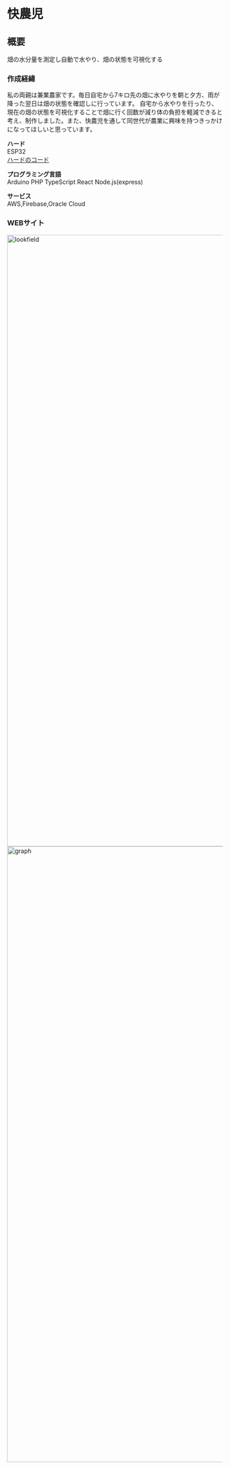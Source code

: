 # 快農児

## 概要
畑の水分量を測定し自動で水やり、畑の状態を可視化する<br>


### 作成経緯

私の両親は兼業農家です。毎日自宅から7キロ先の畑に水やりを朝と夕方、雨が降った翌日は畑の状態を確認しに行っています。
自宅から水やりを行ったり、現在の畑の状態を可視化することで畑に行く回数が減り体の負担を軽減できると考え、制作しました。また、快農児を通して同世代が農業に興味を持つきっかけになってほしいと思っています。

**ハード**<br>
ESP32<br>
[ハードのコード](https://github.com/toasahi/kainouji_esp32)

**プログラミング言語**<br>
Arduino PHP TypeScript React Node.js(express)

**サービス**<br>
AWS,Firebase,Oracle Cloud

### WEBサイト
<img width="1426" alt="lookfield" src="https://user-images.githubusercontent.com/82006976/133895956-6303631c-ba65-492e-8794-5aea00f91707.png">

<img width="1436" alt="graph" src="https://user-images.githubusercontent.com/82006976/133895681-db9eb900-47c4-40d9-a29a-733edf500ade.png">
